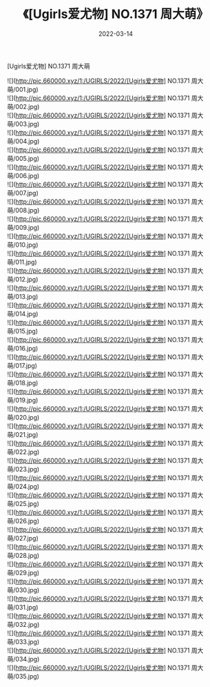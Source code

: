 ﻿---
layout: post
title:  《[Ugirls爱尤物] NO.1371 周大萌》
date:   2022-03-14
img: http://pic.660000.xyz/1:/UGIRLS/2022/[Ugirls爱尤物] NO.1371 周大萌/000.jpg
categories: [美女, 清纯, 唯美]
---

[Ugirls爱尤物] NO.1371 周大萌

 ![](http://pic.660000.xyz/1:/UGIRLS/2022/[Ugirls爱尤物] NO.1371 周大萌/001.jpg) <br>![](http://pic.660000.xyz/1:/UGIRLS/2022/[Ugirls爱尤物] NO.1371 周大萌/002.jpg) <br>![](http://pic.660000.xyz/1:/UGIRLS/2022/[Ugirls爱尤物] NO.1371 周大萌/003.jpg) <br>![](http://pic.660000.xyz/1:/UGIRLS/2022/[Ugirls爱尤物] NO.1371 周大萌/004.jpg) <br>![](http://pic.660000.xyz/1:/UGIRLS/2022/[Ugirls爱尤物] NO.1371 周大萌/005.jpg) <br>![](http://pic.660000.xyz/1:/UGIRLS/2022/[Ugirls爱尤物] NO.1371 周大萌/006.jpg) <br>![](http://pic.660000.xyz/1:/UGIRLS/2022/[Ugirls爱尤物] NO.1371 周大萌/007.jpg) <br>![](http://pic.660000.xyz/1:/UGIRLS/2022/[Ugirls爱尤物] NO.1371 周大萌/008.jpg) <br>![](http://pic.660000.xyz/1:/UGIRLS/2022/[Ugirls爱尤物] NO.1371 周大萌/009.jpg) <br>![](http://pic.660000.xyz/1:/UGIRLS/2022/[Ugirls爱尤物] NO.1371 周大萌/010.jpg) <br>![](http://pic.660000.xyz/1:/UGIRLS/2022/[Ugirls爱尤物] NO.1371 周大萌/011.jpg) <br>![](http://pic.660000.xyz/1:/UGIRLS/2022/[Ugirls爱尤物] NO.1371 周大萌/012.jpg) <br>![](http://pic.660000.xyz/1:/UGIRLS/2022/[Ugirls爱尤物] NO.1371 周大萌/013.jpg) <br>![](http://pic.660000.xyz/1:/UGIRLS/2022/[Ugirls爱尤物] NO.1371 周大萌/014.jpg) <br>![](http://pic.660000.xyz/1:/UGIRLS/2022/[Ugirls爱尤物] NO.1371 周大萌/015.jpg) <br>![](http://pic.660000.xyz/1:/UGIRLS/2022/[Ugirls爱尤物] NO.1371 周大萌/016.jpg) <br>![](http://pic.660000.xyz/1:/UGIRLS/2022/[Ugirls爱尤物] NO.1371 周大萌/017.jpg) <br>![](http://pic.660000.xyz/1:/UGIRLS/2022/[Ugirls爱尤物] NO.1371 周大萌/018.jpg) <br>![](http://pic.660000.xyz/1:/UGIRLS/2022/[Ugirls爱尤物] NO.1371 周大萌/019.jpg) <br>![](http://pic.660000.xyz/1:/UGIRLS/2022/[Ugirls爱尤物] NO.1371 周大萌/020.jpg) <br>![](http://pic.660000.xyz/1:/UGIRLS/2022/[Ugirls爱尤物] NO.1371 周大萌/021.jpg) <br>![](http://pic.660000.xyz/1:/UGIRLS/2022/[Ugirls爱尤物] NO.1371 周大萌/022.jpg) <br>![](http://pic.660000.xyz/1:/UGIRLS/2022/[Ugirls爱尤物] NO.1371 周大萌/023.jpg) <br>![](http://pic.660000.xyz/1:/UGIRLS/2022/[Ugirls爱尤物] NO.1371 周大萌/024.jpg) <br>![](http://pic.660000.xyz/1:/UGIRLS/2022/[Ugirls爱尤物] NO.1371 周大萌/025.jpg) <br>![](http://pic.660000.xyz/1:/UGIRLS/2022/[Ugirls爱尤物] NO.1371 周大萌/026.jpg) <br>![](http://pic.660000.xyz/1:/UGIRLS/2022/[Ugirls爱尤物] NO.1371 周大萌/027.jpg) <br>![](http://pic.660000.xyz/1:/UGIRLS/2022/[Ugirls爱尤物] NO.1371 周大萌/028.jpg) <br>![](http://pic.660000.xyz/1:/UGIRLS/2022/[Ugirls爱尤物] NO.1371 周大萌/029.jpg) <br>![](http://pic.660000.xyz/1:/UGIRLS/2022/[Ugirls爱尤物] NO.1371 周大萌/030.jpg) <br>![](http://pic.660000.xyz/1:/UGIRLS/2022/[Ugirls爱尤物] NO.1371 周大萌/031.jpg) <br>![](http://pic.660000.xyz/1:/UGIRLS/2022/[Ugirls爱尤物] NO.1371 周大萌/032.jpg) <br>![](http://pic.660000.xyz/1:/UGIRLS/2022/[Ugirls爱尤物] NO.1371 周大萌/033.jpg) <br>![](http://pic.660000.xyz/1:/UGIRLS/2022/[Ugirls爱尤物] NO.1371 周大萌/034.jpg) <br>![](http://pic.660000.xyz/1:/UGIRLS/2022/[Ugirls爱尤物] NO.1371 周大萌/035.jpg) <br>